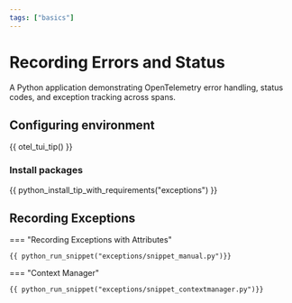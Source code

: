 ```yaml
---
tags: ["basics"]
---
```


# Recording Errors and Status

A Python application demonstrating OpenTelemetry error handling, status codes, and exception tracking across spans.

## Configuring environment

{{ otel_tui_tip() }}

### Install packages

{{ python_install_tip_with_requirements("exceptions") }}

## Recording Exceptions

=== "Recording Exceptions with Attributes"

    {{ python_run_snippet("exceptions/snippet_manual.py")}}

=== "Context Manager"

    {{ python_run_snippet("exceptions/snippet_contextmanager.py")}}
